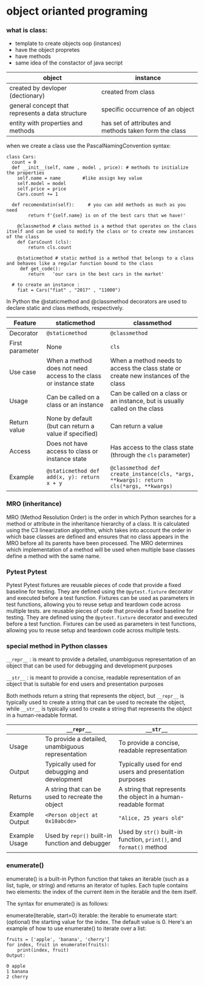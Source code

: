 # object orianted programing
### what is class:
- template to create objects oop (instances)
- have the object propretes
- have methods
- same idea of the constactor of java secript


| object |instance|
| --- |----|
| created by devloper (dectionary) | created from class | 
| general concept that represents a data structure  | specific occurrence of an object |
|  entity with properties and methods  | has set of attributes and methods taken form the class|

when we create a class use the PascalNamingConvention syntax:   
```
class Cars:
  count = 0
  def __init__(self, name , model , price): # methods to initialize the properties
    self.name = name        #like assign key value
    self.model = model
    self.price = price
    Cars.count += 1
    
  def recomendatin(self):     # you can add methods as much as you need 
        return f'{self.name} is on of the best cars that we have!'
        
    @classmethod # class method is a method that operates on the class itself and can be used to modify the class or to create new instances of the class
    def CarsCount (cls):
        return cls.count
        
    @staticmethod # static method is a method that belongs to a class and behaves like a regular function bound to the class 
     def get_code():    
        return   'our cars in the best cars in the market' 
   
  # to create an instance :
    fiat = Cars("fiat" , "2017" , "11000")
```
In Python the @staticmethod and @classmethod decorators are used to declare static and class methods, respectively.

| Feature | staticmethod | classmethod |
| --- | --- | --- |
| Decorator | `@staticmethod` | `@classmethod` |
| First parameter | None | `cls` |
| Use case | When a method does not need access to the class or instance state | When a method needs to access the class state or create new instances of the class |
| Usage | Can be called on a class or an instance | Can be called on a class or an instance, but is usually called on the class |
| Return value | None by default (but can return a value if specified) | Can return a value |
| Access | Does not have access to class or instance state | Has access to the class state (through the `cls` parameter) |
| Example | `@staticmethod def add(x, y): return x + y` | `@classmethod def create_instance(cls, *args, **kwargs): return cls(*args, **kwargs)` |

### MRO (inheritance)
MRO (Method Resolution Order) is the order in which Python searches for a method or attribute in the inheritance hierarchy of a class. It is calculated using the C3 linearization algorithm, which takes into account the order in which base classes are defined and ensures that no class appears in the MRO before all its parents have been processed. The MRO determines which implementation of a method will be used when multiple base classes define a method with the same name.

### Pytest Pytest
Pytest Pytest fixtures are reusable pieces of code that provide a fixed baseline for testing. They are defined using the `@pytest.fixture` decorator and executed before a test function. Fixtures can be used as parameters in test functions, allowing you to reuse setup and teardown code across multiple tests. are reusable pieces of code that provide a fixed baseline for testing. They are defined using the `@pytest.fixture` decorator and executed before a test function. Fixtures can be used as parameters in test functions, allowing you to reuse setup and teardown code across multiple tests.

### special method in Python classes
 `__repr__` : is meant to provide a detailed, unambiguous representation of an object that can be used for debugging and development purposes
 
 `__str__` : is meant to provide a concise, readable representation of an object that is suitable for end users and presentation purposes
 
 Both methods return a string that represents the object, but `__repr__` is typically used to create a string that can be used to recreate the object, while `__str__` is typically used to create a string that represents the object in a human-readable format.


|       | `__repr__`                                            | `__str__`                                                        |
|-------|-------------------------------------------------------|------------------------------------------------------------------|
| Usage | To provide a detailed, unambiguous representation      | To provide a concise, readable representation                    |
| Output | Typically used for debugging and development          | Typically used for end users and presentation purposes           |
| Returns | A string that can be used to recreate the object       | A string that represents the object in a human-readable format   |
| Example Output | `<Person object at 0x10abcde>`                      | `"Alice, 25 years old"`                                          |
| Example Usage | Used by `repr()` built-in function and debugger      | Used by `str()` built-in function, `print()`, and `format()` method |

### enumerate()
enumerate() is a built-in Python function that takes an iterable (such as a list, tuple, or string) and returns an iterator of tuples. Each tuple contains two elements: the index of the current item in the iterable and the item itself.

The syntax for enumerate() is as follows: 

enumerate(iterable, start=0)
iterable: the iterable to enumerate
start: (optional) the starting value for the index. The default value is 0.
Here's an example of how to use enumerate() to iterate over a list:
```
fruits = ['apple', 'banana', 'cherry']
for index, fruit in enumerate(fruits):
    print(index, fruit)
Output:

0 apple
1 banana
2 cherry
```



